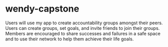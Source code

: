 # wendy-capstone
Users will use my app to create accountability groups amongst their peers. Users can create groups,    set goals, and invite friends to join their groups. Members are encouraged to share successes and failures in a    safe space and to use their network to help them achieve their life goals.

